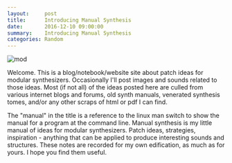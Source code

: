 ```yaml
---
layout:     post
title:      Introducing Manual Synthesis
date:       2016-12-10 09:00:00
summary:    Introducing Manual Synthesis
categories: Random
---
```

<img src="{{ site.baseurl }}/images/mod6.jpg" alt="mod" class="avatar" />

Welcome. This is a blog/notebook/website site about patch ideas for modular synthesizers. Occasionally I'll post images and sounds related to those ideas. Most (if not all) of the ideas posted here are culled from various internet blogs and forums, old synth manuals, venerated synthesis tomes, and/or any other scraps of html or pdf I can find.

The "manual" in the title is a reference to the linux man switch to show the manual for a program at the command line. Manual synthesis is my little manual of ideas for modular synthesizers. Patch ideas, strategies, inspiration - anything that can be applied to produce interesting sounds and structures. These notes are recorded for my own edification, as much as for yours. I hope you find them useful. 

